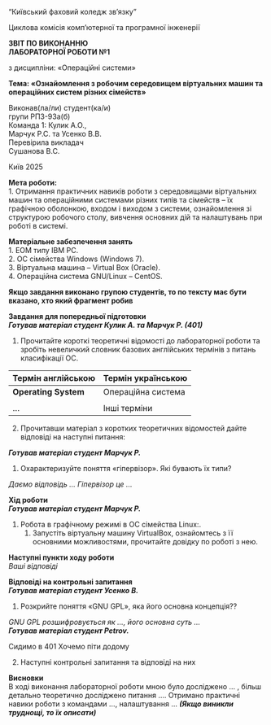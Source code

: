 “Київський фаховий коледж зв’язку”

Циклова комісія комп’ютерної та програмної інженерії

**ЗВІТ ПО ВИКОНАННЮ**   
**ЛАБОРАТОРНОЇ РОБОТИ №1**

з дисципліни: «Операційні системи»

**Тема: «Ознайомлення з робочим середовищем віртуальних машин та операційних систем різних сімейств»**

Виконав(ла/ли) студент(ка/и)   
групи РПЗ-93а(б)  
Команда 1: Кулик А.О.,   
Марчук Р.С. та Усенко В.В.   
Перевірила викладач  
Сушанова В.С. 

Київ 2025

**Мета роботи:**   
1\. Отримання практичних навиків роботи з середовищами віртуальних машин та операційними системами різних типів та сімейств – їх графічною оболонкою, входом і виходом з системи, ознайомлення зі структурою робочого столу, вивчення основних дій та налаштувань при роботі в системі.

**Матеріальне забезпечення занять**  
1\. ЕОМ типу IBM PC.  
2\. ОС сімейства Windows (Windows 7).  
3\. Віртуальна машина – Virtual Box (Oracle).  
4\. Операційна система GNU/Linux – CentOS.

**Якщо завдання виконано групою студентів, то по тексту має бути вказано, хто який фрагмент робив**

**Завдання для попередньої підготовки**  
***Готував матеріал студент Кулик А. та Марчук Р. (401)***

1. Прочитайте короткі теоретичні відомості до лабораторної роботи та зробіть невеличкий словник базових англійських термінів з питань класифікації ОС.

| Термін англійською | Термін українською |
| ----- | :---- |
| **Operating System** | Операційна система |
|  |  |
| … | Інші терміни |

2. Прочитавши матеріал з коротких теоретичних відомостей дайте відповіді на наступні питання:

***Готував матеріал студент Марчук Р.***

1. Охарактеризуйте поняття «гіпервізор». Які бувають їх типи?

*Даємо відповідь … Гіпервізор це ...*

**Хід роботи**  
***Готував матеріал студент Марчук Р.***

1. Робота в графічному режимі в ОС сімейства Linux:.  
   1. Запустіть віртуальну машину VirtualBox, ознайомтесь з її основними можливостями, прочитайте довідку по роботі з нею.

**Наступні пункти ходу роботи**   
*Ваші відповіді*

**Відповіді на контрольні запитання**  
***Готував матеріал студент Усенко В.***

1. Розкрийте поняття «GNU GPL», яка його основна концепція??

 *GNU GPL розшифровується як …, його основна суть …*  
***Готував матеріал студент Petrov.***

Сидимо в 401
Хочемо піти додому 

2. Наступні контрольні запитання та відповіді на них

**Висновки**  
В ході виконання лабораторної роботи мною було досліджено … , більш детально теоретично досліджено питання …. Отримано практичні навики роботи з командами …, налаштування … ***(Якщо виникли труднощі, то їх описати)***
